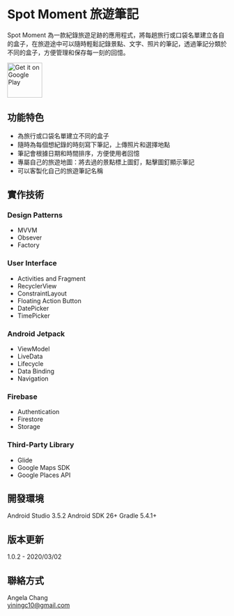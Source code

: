 # Spot Moment 旅遊筆記
Spot Moment 為一款紀錄旅遊足跡的應用程式，將每趟旅行或口袋名單建立各自的盒子，在旅遊途中可以隨時輕鬆記錄景點、文字、照片的筆記，透過筆記分類於不同的盒子，方便管理和保存每一刻的回憶。

<a href='https://play.google.com/store/apps/details?id=com.angela.notemoment&pcampaignid=pcampaignidMKT-Other-global-all-co-prtnr-py-PartBadge-Mar2515-1'><img alt='Get it on Google Play' height="80"
src='https://play.google.com/intl/en_us/badges/static/images/badges/en_badge_web_generic.png'/></a>

## 功能特色
* 為旅行或口袋名單建立不同的盒子
* 隨時為每個想紀錄的時刻寫下筆記，上傳照片和選擇地點
* 筆記會根據日期和時間排序，方便使用者回憶
* 專屬自己的旅遊地圖：將去過的景點標上圖釘，點擊圖釘顯示筆記
* 可以客製化自己的旅遊筆記名稱


## 實作技術
### Design Patterns
* MVVM
* Obsever
* Factory

### User Interface
* Activities and Fragment
* RecyclerView
* ConstraintLayout
* Floating Action Button
* DatePicker
* TimePicker

### Android Jetpack
* ViewModel
* LiveData
* Lifecycle
* Data Binding
* Navigation

### Firebase
* Authentication
* Firestore
* Storage

### Third-Party Library
* Glide
* Google Maps SDK
* Google Places API

## 開發環境
Android Studio 3.5.2
Android SDK 26+
Gradle 5.4.1+

## 版本更新

1.0.2 - 2020/03/02

## 聯絡方式
Angela Chang  
yiningc10@gmail.com
